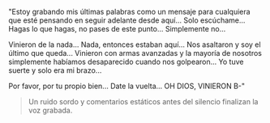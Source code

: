"Estoy grabando mis últimas palabras como un mensaje para cualquiera que esté pensando en seguir adelante desde aquí... Solo escúchame... Hagas lo que hagas, no pases de este punto... Simplemente no...

 Vinieron de la nada... Nada, entonces estaban aquí... Nos asaltaron y soy el último que queda... Vinieron con armas avanzadas y la mayoría de nosotros simplemente habíamos desaparecido cuando nos golpearon... Yo  tuve suerte y solo era mi brazo...

 Por favor, por tu propio bien... Date la vuelta... OH DIOS, VINIERON B-"

 > Un ruido sordo y comentarios estáticos antes del silencio finalizan la voz grabada.
